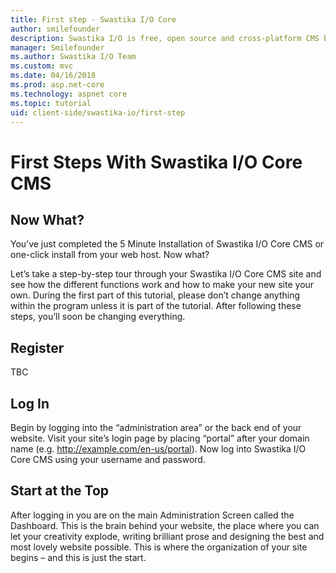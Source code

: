 ```yaml
---
title: First step - Swastika I/O Core
author: smilefounder
description: Swastika I/O is free, open source and cross-platform CMS based on ASP.NET Core (Dotnet Core). It is built using the best and the most modern tools and languages (Visual Studio 2017, C# etc).
manager: Smilefounder
ms.author: Swastika I/O Team
ms.custom: mvc
ms.date: 04/16/2018
ms.prod: asp.net-core
ms.technology: aspnet core
ms.topic: tutorial
uid: client-side/swastika-io/first-step
---
```

# First Steps With Swastika I/O Core CMS

## Now What?

You’ve just completed the 5 Minute Installation of Swastika I/O Core CMS or one-click install from your web host. Now what?

Let’s take a step-by-step tour through your Swastika I/O Core CMS site and see how the different functions work and how to make your new site your own. During the first part of this tutorial, please don’t change anything within the program unless it is part of the tutorial. After following these steps, you’ll soon be changing everything.

## Register

TBC

## Log In

Begin by logging into the “administration area” or the back end of your website. Visit your site’s login page by placing “portal” after your domain name (e.g. http://example.com/en-us/portal). Now log into Swastika I/O Core CMS using your username and password.

## Start at the Top

After logging in you are on the main Administration Screen called the Dashboard. This is the brain behind your website, the place where you can let your creativity explode, writing brilliant prose and designing the best and most lovely website possible. This is where the organization of your site begins – and this is just the start.

